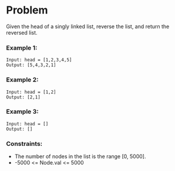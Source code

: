 # Problem

Given the head of a singly linked list, reverse the list, and return the reversed list.

### Example 1:

```
Input: head = [1,2,3,4,5]
Output: [5,4,3,2,1]
```

### Example 2:
```
Input: head = [1,2]
Output: [2,1]
```

### Example 3:
```
Input: head = []
Output: []
```

### Constraints:

- The number of nodes in the list is the range [0, 5000].
- -5000 <= Node.val <= 5000

